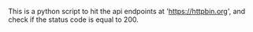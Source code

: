 This is a python script to hit the api endpoints at 'https://httpbin.org',
and check if the status code is equal to 200.
